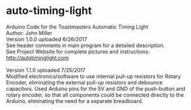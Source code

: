 # auto-timing-light
Arduino Code for the Toastmasters Automatic Timing Light <br>
Author: John Miller <br>
Version 1.0.0 uploaded 6/26/2017 <br>
See header comments in main program for a detailed description. <br>
See Project Website for complete pictures and instructions: <A HREF="http://autotiminglight.com">http://autotiminglight.com</A><br> 
<br>
Version 1.1.0 uploaded 7/25/2017 <br>
Modified electronics/software to use internal pull-up resistors for Rotary Encoder, eliminating the external pull-up resistors and debounce capacitors.  Used Arduino pins for the 5V and GND of the push-button and rotary encoder, so that all components could be connected directly to the Arduino, eliminating the need for a separate breadboard.
